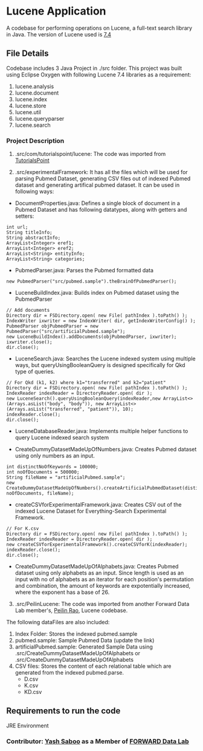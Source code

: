 # Lucene Application
A codebase for performing operations on Lucene, a full-text search library in Java. The version of Lucene used is [7.4](https://lucene.apache.org/core/7_4_0/index.html)

## File Details
Codebase includes 3 Java Project in ./src folder. This project was built using Eclipse Oxygen with following Lucene 7.4 libraries as a requirement:
1. lucene.analysis
2. lucene.document
3. lucene.index
4. lucene.store
5. lucene.util
6. lucene.queryparser
7. lucene.search

### Project Description
1. .src/com/tutorialspoint/lucene: The code was imported from [TutorialsPoint](https://www.tutorialspoint.com/lucene/) 

2. .src/experimentalFramework: It has all the files which will be used for parsing Pubmed Dataset, generating CSV files out of indexed Pubmed dataset and generating artifical pubmed dataset. It can be used in following ways:
- DocumentProperties.java: Defines a single block of document in a Pubmed Dataset and has following datatypes, along with getters and setters: 
```
int url;
String titleInfo;
String abstractInfo;
ArrayList<Integer> eref1;
ArrayList<Integer> eref2;
ArrayList<String> entityInfo;
ArrayList<String> categories;
```

- PubmedParser.java: Parses the Pubmed formatted data
```
new PubmedParser("src/pubmed.sample").theBrainOfPubmedParser();	
```

- LuceneBuildIndex.java: Builds index on Pubmed dataset using the PubmedParser
```
// Add documents
Directory dir = FSDirectory.open( new File( pathIndex ).toPath() );
IndexWriter ixwriter = new IndexWriter( dir, getIndexWriterConfig() );
PubmedParser objPubmedParser = new PubmedParser("src/artificialPubmed.sample");
new LuceneBuildIndex().addDocuments(objPubmedParser, ixwriter);
ixwriter.close();
dir.close();
```

- LuceneSearch.java: Searches the Lucene indexed system using multiple ways, but queryUsingBooleanQuery is designed specifically for Qkd type of queries.
```
// For Qkd (k1, k2) where k1="transferred" and k2="patient"
Directory dir = FSDirectory.open( new File( pathIndex ).toPath() );
IndexReader indexReader = DirectoryReader.open( dir );
new LuceneSearch().queryUsingBooleanQuery(indexReader,new ArrayList<>(Arrays.asList("body", "body")), new ArrayList<>(Arrays.asList("transferred", "patient")), 10);
indexReader.close();
dir.close();
```

- LuceneDatabaseReader.java: Implements multiple helper functions to query Lucene indexed search system

- CreateDummyDatasetMadeUpOfNumbers.java: Creates Pubmed dataset using only numbers as an input. 
```
int distinctNoOfKeywords = 100000;
int noOfDocuments = 500000;
String fileName = "artificialPubmed.sample";
new CreateDummyDatasetMadeUpOfNumbers().createArtificialPubmedDataset(distinctNoOfKeywords, noOfDocuments, fileName);
```

- createCSVforExperimentalFramework.java: Creates CSV out of the indexed Lucene Dataset for Everything-Search Experimental Framework.
```
// For K.csv
Directory dir = FSDirectory.open( new File( pathIndex ).toPath() );
IndexReader indexReader = DirectoryReader.open( dir );
new createCSVforExperimentalFramework().createCSVforK(indexReader);
indexReader.close();
dir.close();
```

- CreateDummyDatasetMadeUpOfAlphabets.java: Creates Pubmed dataset using only alphabets as an input. Since length is used as an input with no of alphabets as an iterator for each position's permutation and combination, the amount of keywords are expotentially increased, where the exponent has a base of 26.

3. .src/PeilinLucene: The code was imported from another Forward Data Lab member's, [Peilin Rao](https://github.com/peilinrao/EverythingSearch-Experiment/tree/master/out/production/EverythingSearch-Experiment), Lucene codebase.

The following dataFiles are also included:
1. Index Folder: Stores the indexed pubmed.sample
2. pubmed.sample: Sample Pubmed Data (update the link)
3. artificialPubmed.sample: Generated Sample Data using .src/CreateDummyDatasetMadeUpOfAlphabets or .src/CreateDummyDatasetMadeUpOfAlphabets
2. CSV files: Stores the content of each relational table which are generated from the indexed pubmed.parse.
	- D.csv
	- K.csv
	- KD.csv
					
## Requirements to run the code
JRE Environment

### Contributor: [Yash Saboo](https://github.com/yashsaboo) as a Member of [FORWARD Data Lab](http://www.forwarddatalab.org/)